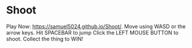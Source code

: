 # Shoot 
Play Now: https://samuel5024.github.io/Shoot/. Move using WASD or the arrow keys. Hit SPACEBAR to jump
Click the LEFT MOUSE BUTTON to shoot.
Collect the thing to WIN!
 
